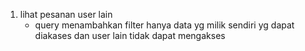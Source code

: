1. lihat pesanan user lain
    - query menambahkan filter hanya data yg milik sendiri yg dapat diakases dan user lain tidak dapat mengakses